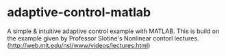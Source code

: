 # adaptive-control-matlab

A simple & intuitive adaptive control example with MATLAB. This is build on the example given by Professor Slotine's Nonlinear contorl lectures.(http://web.mit.edu/nsl/www/videos/lectures.html)
